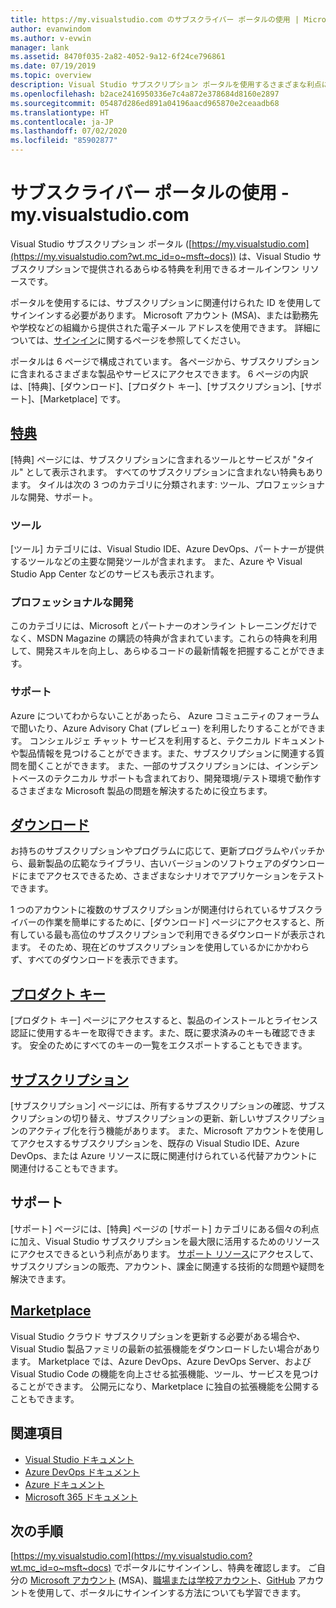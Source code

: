 ```yaml
---
title: https://my.visualstudio.com のサブスクライバー ポータルの使用 | Microsoft Docs
author: evanwindom
ms.author: v-evwin
manager: lank
ms.assetid: 8470f035-2a82-4052-9a12-6f24ce796861
ms.date: 07/19/2019
ms.topic: overview
description: Visual Studio サブスクリプション ポータルを使用するさまざまな利点について
ms.openlocfilehash: b2ace2416950336e7c4a872e378684d8160e2897
ms.sourcegitcommit: 05487d286ed891a04196aacd965870e2ceaadb68
ms.translationtype: HT
ms.contentlocale: ja-JP
ms.lasthandoff: 07/02/2020
ms.locfileid: "85902877"
---
```

# <a name="using-the-subscriber-portal---myvisualstudiocom"></a>サブスクライバー ポータルの使用 - my.visualstudio.com

Visual Studio サブスクリプション ポータル ([https://my.visualstudio.com](https://my.visualstudio.com?wt.mc_id=o~msft~docs)) は、Visual Studio サブスクリプションで提供されるあらゆる特典を利用できるオールインワン リソースです。

ポータルを使用するには、サブスクリプションに関連付けられた ID を使用してサインインする必要があります。  Microsoft アカウント (MSA)、または勤務先や学校などの組織から提供された電子メール アドレスを使用できます。  詳細については、[サインイン](signing-in.md)に関するページを参照してください。

ポータルは 6 ページで構成されています。  各ページから、サブスクリプションに含まれるさまざまな製品やサービスにアクセスできます。  6 ページの内訳は、[特典]、[ダウンロード]、[プロダクト キー]、[サブスクリプション]、[サポート]、[Marketplace] です。

## <a name="benefits"></a>[特典](https://my.visualstudio.com/benefits?wt.mc_id=o~msft~docs)
[特典] ページには、サブスクリプションに含まれるツールとサービスが "タイル" として表示されます。  すべてのサブスクリプションに含まれない特典もあります。 タイルは次の 3 つのカテゴリに分類されます: ツール、プロフェッショナルな開発、サポート。  

### <a name="tools"></a>ツール
[ツール] カテゴリには、Visual Studio IDE、Azure DevOps、パートナーが提供するツールなどの主要な開発ツールが含まれます。  また、Azure や Visual Studio App Center などのサービスも表示されます。

### <a name="professional-development"></a>プロフェッショナルな開発
このカテゴリには、Microsoft とパートナーのオンライン トレーニングだけでなく、MSDN Magazine の購読の特典が含まれています。これらの特典を利用して、開発スキルを向上し、あらゆるコードの最新情報を把握することができます。

### <a name="support"></a>サポート
Azure についてわからないことがあったら、  Azure コミュニティのフォーラムで聞いたり、Azure Advisory Chat (プレビュー) を利用したりすることができます。  コンシェルジェ チャット サービスを利用すると、テクニカル ドキュメントや製品情報を見つけることができます。また、サブスクリプションに関連する質問を聞くことができます。  また、一部のサブスクリプションには、インシデントベースのテクニカル サポートも含まれており、開発環境/テスト環境で動作するさまざまな Microsoft 製品の問題を解決するために役立ちます。

## <a name="downloads"></a>[ダウンロード](https://my.visualstudio.com/downloads?wt.mc_id=o~msft~docs)
お持ちのサブスクリプションやプログラムに応じて、更新プログラムやパッチから、最新製品の広範なライブラリ、古いバージョンのソフトウェアのダウンロードにまでアクセスできるため、さまざまなシナリオでアプリケーションをテストできます。

1 つのアカウントに複数のサブスクリプションが関連付けられているサブスクライバーの作業を簡単にするために、[ダウンロード] ページにアクセスすると、所有している最も高位のサブスクリプションで利用できるダウンロードが表示されます。  そのため、現在どのサブスクリプションを使用しているかにかかわらず、すべてのダウンロードを表示できます。

## <a name="product-keys"></a>[プロダクト キー](https://my.visualstudio.com/productkeys?wt.mc_id=o~msft~docs)
[プロダクト キー] ページにアクセスすると、製品のインストールとライセンス認証に使用するキーを取得できます。また、既に要求済みのキーも確認できます。  安全のためにすべてのキーの一覧をエクスポートすることもできます。

## <a name="subscriptions"></a>[サブスクリプション](https://my.visualstudio.com/subscriptions?wt.mc_id=o~msft~docs)
[サブスクリプション] ページには、所有するサブスクリプションの確認、サブスクリプションの切り替え、サブスクリプションの更新、新しいサブスクリプションのアクティブ化を行う機能があります。 また、Microsoft アカウントを使用してアクセスするサブスクリプションを、既存の Visual Studio IDE、Azure DevOps、または Azure リソースに既に関連付けられている代替アカウントに関連付けることもできます。

## <a name="support"></a>サポート

[サポート] ページには、[特典] ページの [サポート] カテゴリにある個々の利点に加え、Visual Studio サブスクリプションを最大限に活用するためのリソースにアクセスできるという利点があります。 [サポート リソース](https://visualstudio.microsoft.com/subscriptions/support/)にアクセスして、サブスクリプションの販売、アカウント、課金に関連する技術的な問題や疑問を解決できます。

## <a name="marketplace"></a>[Marketplace](https://marketplace.visualstudio.com/)

Visual Studio クラウド サブスクリプションを更新する必要がある場合や、  Visual Studio 製品ファミリの最新の拡張機能をダウンロードしたい場合があります。  Marketplace では、Azure DevOps、Azure DevOps Server、および Visual Studio Code の機能を向上させる拡張機能、ツール、サービスを見つけることができます。 公開元になり、Marketplace に独自の拡張機能を公開することもできます。

## <a name="see-also"></a>関連項目
- [Visual Studio ドキュメント](https://docs.microsoft.com/visualstudio/)
- [Azure DevOps ドキュメント](https://docs.microsoft.com/azure/devops/)
- [Azure ドキュメント](https://docs.microsoft.com/azure/)
- [Microsoft 365 ドキュメント](https://docs.microsoft.com/microsoft-365/)

## <a name="next-steps"></a>次の手順
[https://my.visualstudio.com](https://my.visualstudio.com?wt.mc_id=o~msft~docs) でポータルにサインインし、特典を確認します。  ご自分の [Microsoft アカウント](sign-in-msa.md) (MSA)、[職場または学校アカウント](sign-in-work.md)、[GitHub](sign-in-github.md) アカウントを使用して、ポータルにサインインする方法についても学習できます。 